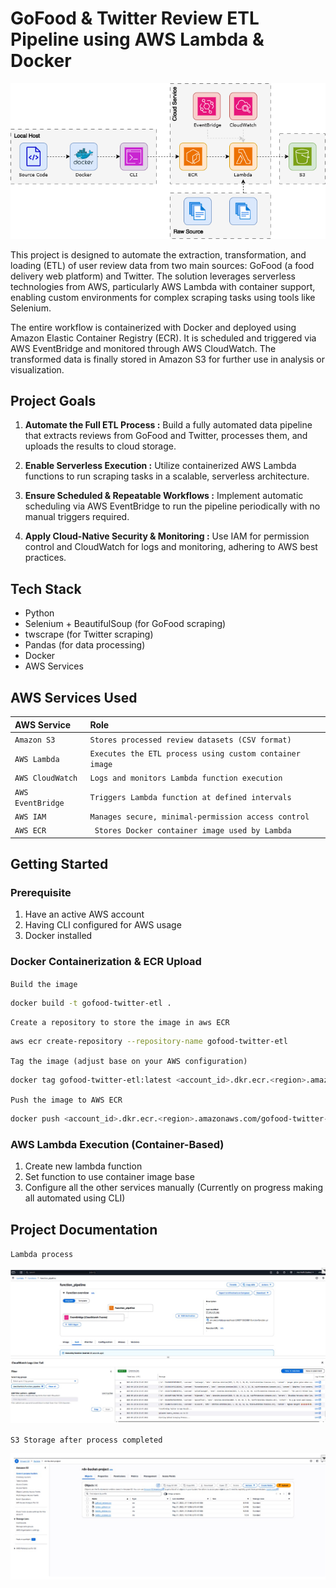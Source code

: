 # GoFood & Twitter Review ETL Pipeline using AWS Lambda & Docker
![Pipeline Image](assets/rdv_pipeline.png)

This project is designed to automate the extraction, transformation, and loading (ETL) of user review data from two main sources: GoFood (a food delivery web platform) and Twitter. The solution leverages serverless technologies from AWS, particularly AWS Lambda with container support, enabling custom environments for complex scraping tasks using tools like Selenium.

The entire workflow is containerized with Docker and deployed using Amazon Elastic Container Registry (ECR). It is scheduled and triggered via AWS EventBridge and monitored through AWS CloudWatch. The transformed data is finally stored in Amazon S3 for further use in analysis or visualization.

## Project Goals
1. **Automate the Full ETL Process :**
Build a fully automated data pipeline that extracts reviews from GoFood and Twitter, processes them, and uploads the results to cloud storage.

2. **Enable Serverless Execution :**
Utilize containerized AWS Lambda functions to run scraping tasks in a scalable, serverless architecture.

3. **Ensure Scheduled & Repeatable Workflows :**
Implement automatic scheduling via AWS EventBridge to run the pipeline periodically with no manual triggers required.

4. **Apply Cloud-Native Security & Monitoring :**
Use IAM for permission control and CloudWatch for logs and monitoring, adhering to AWS best practices.

## Tech Stack
- Python
- Selenium + BeautifulSoup (for GoFood scraping)
- twscrape (for Twitter scraping)
- Pandas (for data processing)
- Docker
- AWS Services

## AWS Services Used

| AWS Service     | Role  |
| :-------------- | :------- | 
| `Amazon S3`       | `Stores processed review datasets (CSV format)`| 
| `AWS Lambda` | `Executes the ETL process using custom container image` | 
| `AWS CloudWatch`  | `Logs and monitors Lambda function execution` | 
| `AWS EventBridge` | `Triggers Lambda function at defined intervals` | 
| `AWS IAM`       | `Manages secure, minimal-permission access control` | 
| `AWS ECR` | `	Stores Docker container image used by Lambda` |

## Getting Started
### Prerequisite
1. Have an active AWS account
2. Having CLI configured for AWS usage
3. Docker installed

### Docker Containerization & ECR Upload
`Build the image`
```Bash
docker build -t gofood-twitter-etl .
```
`Create a repository to store the image in aws ECR`
```Bash
aws ecr create-repository --repository-name gofood-twitter-etl
```
`Tag the image (adjust base on your AWS configuration)`
```Bash
docker tag gofood-twitter-etl:latest <account_id>.dkr.ecr.<region>.amazonaws.com/gofood-twitter-etl
```
`Push the image to AWS ECR`
```Bash
docker push <account_id>.dkr.ecr.<region>.amazonaws.com/gofood-twitter-etl
```
### AWS Lambda Execution (Container-Based)
1. Create new lambda function
2. Set function to use container image base
3. Configure all the other services manually (Currently on progress making all automated using CLI)

## Project Documentation
`Lambda process`

![Lambda Process](assets/lambda.png)

`S3 Storage after process completed`

![Lambda Process](assets/s3.png)
